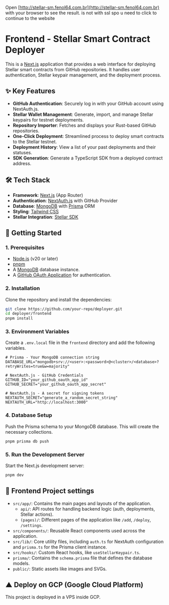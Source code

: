 Open [http://stellar-sm.fenol64.com.br](http://stellar-sm.fenol64.com.br) with your browser to see the result. is not with ssl spo u need to click to continue to the website

# Frontend - Stellar Smart Contract Deployer

This is a [Next.js](https://nextjs.org) application that provides a web interface for deploying Stellar smart contracts from GitHub repositories. It handles user authentication, Stellar keypair management, and the deployment process.

## ✨ Key Features

- **GitHub Authentication**: Securely log in with your GitHub account using NextAuth.js.
- **Stellar Wallet Management**: Generate, import, and manage Stellar keypairs for testnet deployments.
- **Repository Importer**: Fetches and displays your Rust-based GitHub repositories.
- **One-Click Deployment**: Streamlined process to deploy smart contracts to the Stellar testnet.
- **Deployment History**: View a list of your past deployments and their statuses.
- **SDK Generation**: Generate a TypeScript SDK from a deployed contract address.

## 🛠️ Tech Stack

- **Framework**: [Next.js](https://nextjs.org/) (App Router)
- **Authentication**: [NextAuth.js](https://next-auth.js.org/) with GitHub Provider
- **Database**: [MongoDB](https://www.mongodb.com/) with [Prisma](https://www.prisma.io/) ORM
- **Styling**: [Tailwind CSS](https://tailwindcss.com/)
- **Stellar Integration**: [Stellar SDK](https://www.stellar.org/developers/js-stellar-sdk)

## 🚀 Getting Started

### 1. Prerequisites

- [Node.js](https://nodejs.org/en/) (v20 or later)
- [pnpm](https://pnpm.io/installation)
- A [MongoDB](https://www.mongodb.com/) database instance.
- A [GitHub OAuth Application](https://docs.github.com/en/developers/apps/building-oauth-apps/creating-an-oauth-app) for authentication.

### 2. Installation

Clone the repository and install the dependencies:

```bash
git clone https://github.com/your-repo/deployer.git
cd deployer/frontend
pnpm install
```

### 3. Environment Variables

Create a `.env.local` file in the `frontend` directory and add the following variables.

```env
# Prisma - Your MongoDB connection string
DATABASE_URL="mongodb+srv://<user>:<password>@<cluster>/<database>?retryWrites=true&w=majority"

# NextAuth.js - GitHub Credentials
GITHUB_ID="your_github_oauth_app_id"
GITHUB_SECRET="your_github_oauth_app_secret"

# NextAuth.js - A secret for signing tokens
NEXTAUTH_SECRET="generate_a_random_secret_string"
NEXTAUTH_URL="http://localhost:3000"
```

### 4. Database Setup

Push the Prisma schema to your MongoDB database. This will create the necessary collections.

```bash
pnpm prisma db push
```

### 5. Run the Development Server

Start the Next.js development server:

```bash
pnpm dev
```



## 📂 Frontend Project settings

- `src/app/`: Contains the main pages and layouts of the application.
  - `api/`: API routes for handling backend logic (auth, deployments, Stellar actions).
  - `(pages)/`: Different pages of the application like `/add`, `/deploy`, `/settings`.
- `src/components/`: Reusable React components used across the application.
- `src/lib/`: Core utility files, including `auth.ts` for NextAuth configuration and `prisma.ts` for the Prisma client instance.
- `src/hooks/`: Custom React hooks, like `useStellarKeypair.ts`.
- `prisma/`: Contains the `schema.prisma` file that defines the database models.
- `public/`: Static assets like images and SVGs.

## ▲ Deploy on GCP (Google Cloud Platform)

This project is deployed in a VPS inside GCP.
